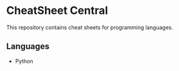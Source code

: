 # CheatSheet Central

This repository contains cheat sheets for programming languages.

## Languages

- Python




